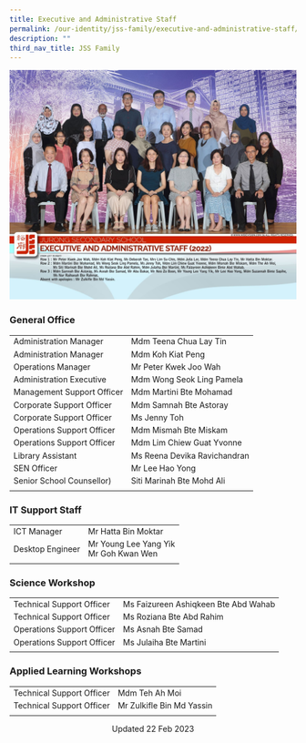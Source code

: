 ```yaml
---
title: Executive and Administrative Staff
permalink: /our-identity/jss-family/executive-and-administrative-staff/
description: ""
third_nav_title: JSS Family
---
```

![](/images/Executive%20and%20Administrative%20Staff.jpg)

### General Office

|  |  |
|---|---|
| Administration Manager | Mdm Teena Chua Lay Tin |
| Administration Manager | Mdm Koh Kiat Peng |
| Operations Manager | Mr Peter Kwek Joo Wah |
| Administration Executive | Mdm Wong Seok Ling Pamela |
| Management Support Officer | Mdm Martini Bte Mohamad |
| Corporate Support Officer | Mdm Samnah Bte Astoray |
| Corporate Support Officer | Ms Jenny Toh |
| Operations Support Officer | Mdm Mismah Bte Miskam |
| Operations Support Officer | Mdm Lim Chiew Guat Yvonne |
| Library Assistant | Ms Reena Devika Ravichandran |
| SEN Officer  | Mr Lee Hao Yong |
| Senior School Counsellor)   | Siti Marinah Bte Mohd Ali   |
| | |

### IT Support Staff

|  |  |
|---|---|
| ICT Manager | Mr Hatta Bin Moktar |
| Desktop Engineer | Mr Young Lee Yang Yik <br> Mr Goh Kwan Wen |
| | | 

### Science Workshop

|  |  |
|---|---|
| Technical Support Officer | Ms Faizureen Ashiqkeen Bte Abd Wahab |
| Technical Support Officer | Ms Roziana Bte Abd Rahim |
| Operations Support Officer | Ms Asnah Bte Samad |
| Operations Support Officer | Ms Julaiha Bte Martini |
| | |

### Applied Learning Workshops

|  |  |
|---|---|
| Technical Support Officer | Mdm Teh Ah Moi |
| Technical Support Officer | Mr Zulkifle Bin Md Yassin |
| | |



<center> Updated 22 Feb 2023 </center>